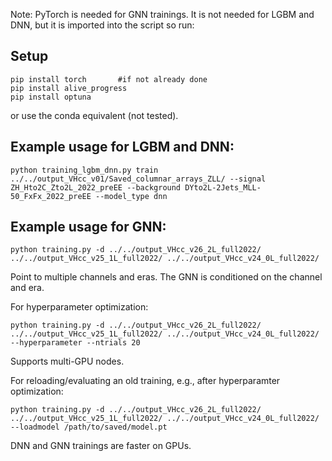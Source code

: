 Note: PyTorch is needed for GNN trainings. It is not needed for LGBM and DNN, but it is imported into the script so run:

## Setup 
```
pip install torch       #if not already done
pip install alive_progress
pip install optuna
```
or use the conda equivalent (not tested).

## Example usage for LGBM and DNN:

```
python training_lgbm_dnn.py train ../../output_VHcc_v01/Saved_columnar_arrays_ZLL/ --signal ZH_Hto2C_Zto2L_2022_preEE --background DYto2L-2Jets_MLL-50_FxFx_2022_preEE --model_type dnn
```

## Example usage for GNN:

```
python training.py -d ../../output_VHcc_v26_2L_full2022/ ../../output_VHcc_v25_1L_full2022/ ../../output_VHcc_v24_0L_full2022/
```
Point to multiple channels and eras. The GNN is conditioned on the channel and era.

For hyperparameter optimization:
```
python training.py -d ../../output_VHcc_v26_2L_full2022/ ../../output_VHcc_v25_1L_full2022/ ../../output_VHcc_v24_0L_full2022/ --hyperparameter --ntrials 20
```
Supports multi-GPU nodes.

For reloading/evaluating an old training, e.g., after hyperparamter optimization:

```
python training.py -d ../../output_VHcc_v26_2L_full2022/ ../../output_VHcc_v25_1L_full2022/ ../../output_VHcc_v24_0L_full2022/ --loadmodel /path/to/saved/model.pt
```


DNN and GNN trainings are faster on GPUs.
